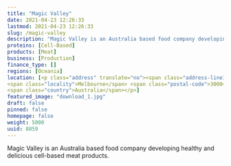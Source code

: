 ```yaml
---
title: "Magic Valley"
date: 2021-04-23 12:26:33
lastmod: 2021-04-23 12:26:33
slug: /magic-valley
description: "Magic Valley is an Australia based food company developing healthy and delicious cell-based meat products."
proteins: [Cell-Based]
products: [Meat]
business: [Production]
finance_type: []
regions: [Oceania]
location: [<p class="address" translate="no"><span class="address-line1">Elizabeth Street</span><br>
<span class="locality">Melbourne</span> <span class="postal-code">3000</span><br>
<span class="country">Australia</span></p>]
featured_image: "download_1.jpg"
draft: false
pinned: false
homepage: false
weight: 5000
uuid: 8859
---
```

<p>Magic Valley is an Australia based food company developing healthy and delicious cell-based meat products.</p>
